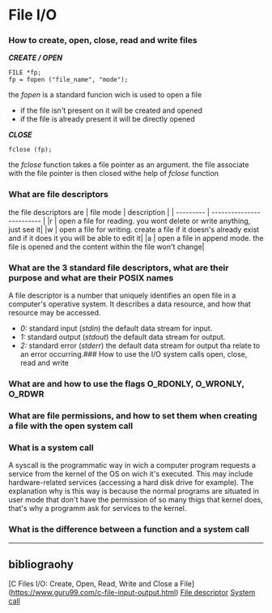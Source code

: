 # File I/O

### How to create, open, close, read and write files
***CREATE / OPEN***

```
FILE *fp;
fp = fopen ("file_name", "mode");
```
the *fopen* is a standard funcion wich is used to open a file
- if the file isn't present on it will  be created and opened
- if the file is already present it will be directly opened

***CLOSE***
```
fclose (fp);
```
the *fclose* function takes a file pointer as an argument. the file associate with the file pointer is then closed withe  help of *fclose* function

### What are file descriptors
the file descriptors are
| file mode | description		|
| --------- | ------------------------- |
|r	| open a file for reading. you wont delete or write anything, just see it|
|w	| open a file for writing. create a file if it doesn's already exist and if it does it you will be able to edit it|
|a	| open a file in append mode. the file is opened and the content within the file won't change|
### What are the 3 standard file descriptors, what are their purpose and what are their POSIX names
A file descriptor is a number that uniquely identifies an open file in a computer's operative system. It describes a data resource, and how that resource may be accessed.
- *0:* standard input (_stdin_) the default data stream for input.
- *1:* standard output (_stdout_) the default data stream for output.
- *2:* standard error (_stderr_) the default data stream for output tha relate to an error occurring.### How to use the I/O system calls open, close, read and write
### What are and how to use the flags O_RDONLY, O_WRONLY, O_RDWR
### What are file permissions, and how to set them when creating a file with the open system call
### What is a system call
A syscall is the programmatic way in wich a computer program requests a service from the kernel of the OS on wich it's executed. This may include hardware-related services (accessing a hard disk drive for example). The explanation why is this way is because the normal programs are situated in user mode that don't have the permission of so many thigs that kernel does, that's why a programm ask for services to the kernel.
### What is the difference between a function and a system call


-------------
## bibliograohy 
[C Files I/O: Create, Open, Read, Write and Close a File] (https://www.guru99.com/c-file-input-output.html)
[File descriptor](https://www.computerhope.com/jargon/f/file-descriptor.htm#:~:text=On%20a%20Unix%2Dlike%20operating,and%20STDERR%20(standard%20error).&text=The%20default%20data%20stream%20for,keyboard%20input%20from%20the%20user.) 
[System call](https://en.wikipedia.org/wiki/System_call)
